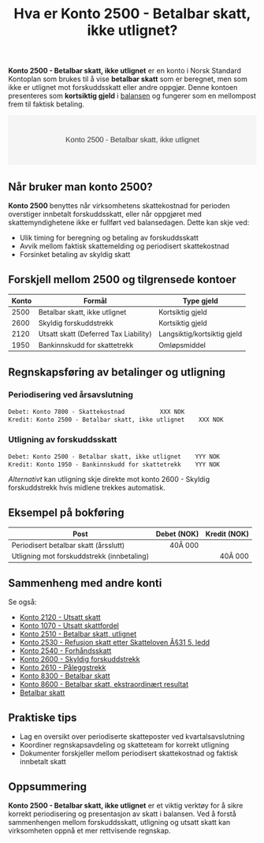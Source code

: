 ﻿---
title: "Hva er Konto 2500 - Betalbar skatt, ikke utlignet?"
seoTitle: "2500-betalbar-skatt-ikke-utlignet"
meta_description: '**Konto 2500 - Betalbar skatt, ikke utlignet** er en konto i Norsk Standard Kontoplan som brukes til å vise **betalbar skatt** som er beregnet, men som ikke er...'
slug: 2500-betalbar-skatt-ikke-utlignet
type: blog
layout: pages/single
---

**Konto 2500 - Betalbar skatt, ikke utlignet** er en konto i Norsk Standard Kontoplan som brukes til å vise **betalbar skatt** som er beregnet, men som ikke er utlignet mot forskuddsskatt eller andre oppgjør. Denne kontoen presenteres som **kortsiktig gjeld** i [balansen](/blogs/regnskap/hva-er-balanse "Hva er Balanse?") og fungerer som en mellompost frem til faktisk betaling.

![Illustrasjon av konto 2500 betalbar skatt, ikke utlignet](2500-betalbar-skatt-ikke-utlignet-image.svg)

## Når bruker man konto 2500?

**Konto 2500** benyttes når virksomhetens skattekostnad for perioden overstiger innbetalt forskuddsskatt, eller når oppgjøret med skattemyndighetene ikke er fullført ved balansedagen. Dette kan skje ved:

* Ulik timing for beregning og betaling av forskuddsskatt
* Avvik mellom faktisk skattemelding og periodisert skattekostnad
* Forsinket betaling av skyldig skatt

## Forskjell mellom 2500 og tilgrensede kontoer

| Konto   | Formål                                                              | Type gjeld                    |
|---------|---------------------------------------------------------------------|-------------------------------|
| 2500    | Betalbar skatt, ikke utlignet                                       | Kortsiktig gjeld              |
| 2600    | Skyldig forskuddstrekk                                              | Kortsiktig gjeld              |
| 2120    | Utsatt skatt (Deferred Tax Liability)                               | Langsiktig/kortsiktig gjeld   |
| 1950    | Bankinnskudd for skattetrekk                                        | Omløpsmiddel                  |

## Regnskapsføring av betalinger og utligning

### Periodisering ved årsavslutning

```plaintext
Debet: Konto 7800 - Skattekostnad          XXX NOK
Kredit: Konto 2500 - Betalbar skatt, ikke utlignet    XXX NOK
```

### Utligning av forskuddsskatt

```plaintext
Debet: Konto 2500 - Betalbar skatt, ikke utlignet    YYY NOK
Kredit: Konto 1950 - Bankinnskudd for skattetrekk    YYY NOK
```

*Alternativt* kan utligning skje direkte mot konto 2600 - Skyldig forskuddstrekk hvis midlene trekkes automatisk.

## Eksempel på bokføring

| Post                                       | Debet (NOK) | Kredit (NOK) |
|--------------------------------------------|------------:|-------------:|
| Periodisert betalbar skatt (årsslutt)      |      40Â 000 |              |
| Utligning mot forskuddstrekk (innbetaling) |             |       40Â 000 |

## Sammenheng med andre konti

Se også:

* [Konto 2120 - Utsatt skatt](/blogs/kontoplan/2120-utsatt-skatt "Konto 2120 - Utsatt skatt")
* [Konto 1070 - Utsatt skattfordel](/blogs/kontoplan/1070-utsatt-skattfordel "Konto 1070 - Utsatt skattfordel")
* [Konto 2510 - Betalbar skatt, utlignet](/blogs/kontoplan/2510-betalbar-skatt-utlignet "Konto 2510 - Betalbar skatt, utlignet")
* [Konto 2530 - Refusjon skatt etter Skatteloven Â§31 5. ledd](/blogs/kontoplan/2530-refusjon-skatt-etter-skatteloven-31-5-ledd "Konto 2530 - Refusjon skatt etter Skatteloven Â§31 5. ledd")
* [Konto 2540 - Forhåndsskatt](/blogs/kontoplan/2540-forhaandskatt "Konto 2540 - Forhåndsskatt")
* [Konto 2600 - Skyldig forskuddstrekk](/blogs/kontoplan/2600-forskuddstrekk "Konto 2600 - Skyldig forskuddstrekk")
* [Konto 2610 - Påleggstrekk](/blogs/kontoplan/2610-paalleggstrekk "Konto 2610 - Påleggstrekk")
* [Konto 8300 - Betalbar skatt](/blogs/kontoplan/8300-betalbar-skatt "Konto 8300 - Betalbar skatt")
* [Konto 8600 - Betalbar skatt, ekstraordinært resultat](/blogs/kontoplan/8600-betalbar-skatt-ekstraordinart-resultat "Konto 8600 - Betalbar skatt, ekstraordinært resultat")
* [Betalbar skatt](/blogs/regnskap/betalbar-skatt "Betalbar skatt – Komplett guide til beregning og håndtering")

## Praktiske tips

* Lag en oversikt over periodiserte skatteposter ved kvartalsavslutning
* Koordiner regnskapsavdeling og skatteteam for korrekt utligning
* Dokumenter forskjeller mellom periodisert skattekostnad og faktisk innbetalt skatt

## Oppsummering

**Konto 2500 - Betalbar skatt, ikke utlignet** er et viktig verktøy for å sikre korrekt periodisering og presentasjon av skatt i balansen. Ved å forstå sammenhengen mellom forskuddsskatt, utligning og utsatt skatt kan virksomheten oppnå et mer rettvisende regnskap.






